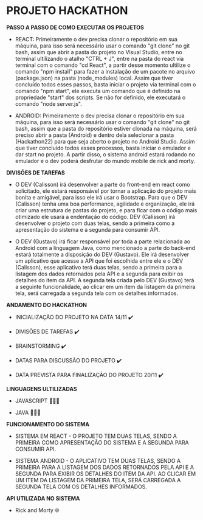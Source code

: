 # PROJETO HACKATHON 

**PASSO A PASSO DE COMO EXECUTAR OS PROJETOS**

* REACT: Primeiramente o dev precisa clonar o repositório em sua máquina, para isso será necessário usar o comando "git clone" no git bash, assim que abrir a pasta do projeto no Visual Studio, entre no terminal ultilizando o atalho "CTRL + J", entre na pasta do react via terminal com o comando "cd React", a partir desse momento ultilize o comando "npm install" para fazer a instalação de um pacote no arquivo (package.json) na pasta (node_modules) local. Assim que tiver concluído todos esses passos, basta iniciar o projeto via terminal com o comando "npm start", ele executa um comando que é definido na propriedade "start" dos scripts. Se não for definido, ele executará o comando "node server.js".


* ANDROID: Primeiramente o dev precisa clonar o repositório em sua máquina, para isso será necessário usar o comando "git clone" no git bash, assim que a pasta do repositório estiver clonada na máquina, será preciso abrir a pasta (Android) e dentro dela selecionar a pasta (Hackathon22) para que seja aberto o projeto no Android Studio. Assim que tiver concluído todos esses processos, basta iniciar o emulador e dar start no projeto. A partir disso, o sistema android estará rodando no emulador e o dev poderá desfrutar do mundo mobile de rick and morty. 
 

**DIVISÕES DE TAREFAS**

* O DEV (Calisson) irá desenvolver a parte do front-end em react como solicitado, ele estará responsável por tornar a aplicação do projeto mais bonita e amigável, para isso ele irá usar o Bootstrap. Para que o DEV (Calisson) tenha uma boa performance, agilidade e organização, ele irá criar uma estrutura de pastas do projeto, e para ficar com o código mais otimizado ele usará a endentação do código. DEV (Calisson) irá desenvolver o projeto com duas telas, sendo a primeira como a apresentação do sistema e a segunda para consumir API. 

* O DEV (Gustavo) irá ficar responsável por toda a parte relacionada ao Android com a linguagem Java, como mencionado a parte do back-end estará totalmente a disposição do DEV (Gustavo). Ele irá desenvolver um aplicativo que acesse a API que foi escolhida entre ele e o DEV (Calisson), esse aplicativo terá duas telas, sendo a primeira para a listagem dos dados retornados pela API e a segunda para exibir os detalhes do item da API. A segunda tela criada pelo DEV (Gustavo) terá a seguinte funcionalidade, ao clicar em um item da listagem da primeira tela, será carregada a segunda tela com os detalhes informados.


**ANDAMENTO DO HACKATHON**

* INICIALIZAÇÃO DO PROJETO NA DATA 14/11 ✔️

* DIVISÕES DE TAREFAS ✔️

* BRAINSTORMING ✔️

* DATAS PARA DISCUSSÃO DO PROJETO ✔️

* DATA PREVISTA PARA FINALIZAÇÃO DO PROJETO 20/11 ✔️


**LINGUAGENS ULTILIZADAS** 

* JAVASCRIPT 👨🏻‍💻

* JAVA 👨🏻‍💻


**FUNCIONAMENTO DO SISTEMA**

* SISTEMA EM REACT - O PROJETO TEM DUAS TELAS, SENDO A PRIMEIRA COMO APRESENTAÇÃO DO SISTEMA E A SEGUNDA PARA CONSUMIR API. 

* SISTEMA ANDROID - O APLICATIVO TEM DUAS TELAS, SENDO A PRIMEIRA PARA A LISTAGEM DOS DADOS RETORNADOS PELA API E A SEGUNDA PARA EXIBIR OS DETALHES DO ITEM DA API. AO CLICAR EM UM ITEM DA LISTAGEM DA PRIMEIRA TELA, SERÁ CARREGADA A SEGUNDA TELA COM OS DETALHES INFORMADOS. 


**API UTILIZADA NO SISTEMA** 

* Rick and Morty 🌐

